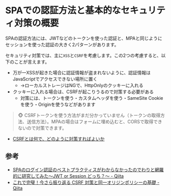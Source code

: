 # SPAでの認証方法と基本的なセキュリティ対策の概要

SPAの認証方法には、JWTなどのトークンを使った認証と、MPAと同じようにセッションを使った認証の大きく2パターンがあります。

セキュリティ対策では、主に`XSS`と`CSRF`を考慮します。この2つの考慮すると、以下のことが言えます。

- 万が一XSSが起きた場合に認証情報が盗まれないように、認証情報はJavaScriptでアクセスできない場所に置く
	- →ローカルストレージはNGで、HttpOnlyのクッキーに入れる
- クッキーに入れる場合は、CSRFが起こりうるので対策する必要がある
	- 対策には、トークンを使う・カスタムヘッダを使う・SameSite Cookieを使う・Originを使うなどがあります

> 🐵 CSRFトークンを使う方法がまだ分かっていません（トークンの取得方法、送信方法）。MPAの場合はフォームに埋め込むと、CORSで取得できないので対策できます。

- [CSRFとは何で、どのように対策すればよいか](CSRFとは何で、どのように対策すればよいか.md)

## 参考

- [SPAのログイン認証のベストプラクティスがわからなかったのでわりと網羅的に研究してみた〜JWT or Session どっち？〜 - Qiita](https://qiita.com/Hiro-mi/items/18e00060a0f8654f49d6#session%E3%82%92%E7%94%A8%E3%81%84session%E3%81%AEcookie%E3%81%AFsamesitecookie)
- [これで完璧！今さら振り返る CSRF 対策と同一オリジンポリシーの基礎 - Qiita](https://qiita.com/mpyw/items/0595f07736cfa5b1f50c#%E5%9B%BA%E6%9C%89%E3%81%AE-http-%E3%83%98%E3%83%83%E3%83%80%E3%82%92%E6%A4%9C%E8%A8%BC%E3%81%99%E3%82%8B%E6%96%B9%E6%B3%95)

